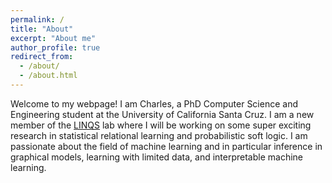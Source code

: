 ```yaml
---
permalink: /
title: "About"
excerpt: "About me"
author_profile: true
redirect_from:
  - /about/
  - /about.html
---
```


Welcome to my webpage! I am Charles, a PhD Computer Science and Engineering student at the University of California Santa Cruz. I am a new member of the [LINQS](https://linqs.soe.ucsc.edu/home) lab where I will be working on some super exciting research in statistical relational learning and probabilistic soft logic. I am passionate about the field of machine learning and in particular inference in graphical models, learning with limited data, and interpretable machine learning. 
